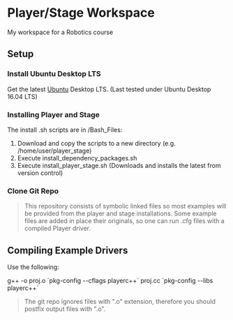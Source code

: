 # Player/Stage Workspace

My workspace for a Robotics course

## Setup

### Install Ubuntu Desktop LTS

Get the latest [Ubuntu](https://www.ubuntu.com/) Desktop LTS. (Last tested under Ubuntu Desktop 16.04 LTS)

### Installing Player and Stage

The install .sh scripts are in /Bash_Files:

1. Download and copy the scripts to a new directory (e.g. /home/user/player_stage)
2. Execute install_dependency_packages.sh
3. Execute install_player_stage.sh (Downloads and installs the latest from version control)

### Clone Git Repo

> This repository consists of symbolic linked files so most examples will be provided from the player and stage installations. Some example files are added in place their originals, so one can run .cfg files with a compiled Player driver.

## Compiling Example Drivers

Use the following:

g++ -o proj.o \`pkg-config --cflags playerc++\` proj.cc \`pkg-config --libs playerc++\`

> The git repo ignores files with ".o" extension, therefore you should postfix output files with ".o".
